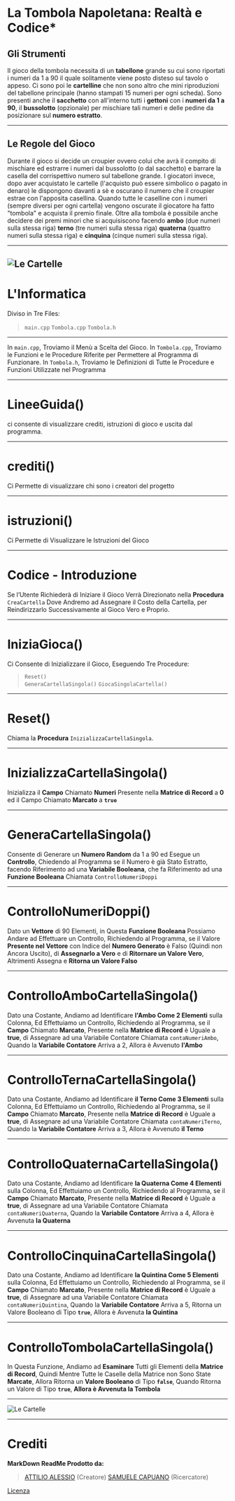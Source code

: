 ﻿

# La Tombola Napoletana: Realtà e Codice*
## Gli Strumenti
Il gioco della tombola necessita di un **tabellone** grande su cui sono riportati i numeri da 1 a 90 il quale solitamente viene posto disteso sul tavolo o appeso. Ci sono poi le **cartelline** che non sono altro che mini riproduzioni del tabellone principale (hanno stampati 15 numeri per ogni scheda). Sono presenti anche il **sacchetto** con all'interno tutti i **gettoni** con i **numeri da 1 a 90**, il **bussolotto** (opzionale) per mischiare tali numeri e delle pedine da posizionare sul **numero estratto**.

---

## Le Regole del Gioco
Durante il gioco si decide un croupier ovvero colui che avrà il compito di mischiare ed estrarre i numeri dal bussolotto (o dal sacchetto) e barrare la casella del corrispettivo numero sul tabellone grande. I giocatori invece, dopo aver acquistato le cartelle (l'acquisto può essere simbolico o pagato in denaro) le dispongono davanti a sè e oscurano il numero che il croupier estrae con l'apposita casellina. Quando tutte le caselline con i numeri (sempre diversi per ogni cartella) vengono oscurate il giocatore ha fatto "tombola" e acquista il premio finale. Oltre alla tombola è possibile anche decidere dei premi minori che si acquisiscono facendo **ambo** (due numeri sulla stessa riga) **terno** (tre numeri sulla stessa riga) **quaterna** (quattro numeri sulla stessa riga) e **cinquina** (cinque numeri sulla stessa riga).

  ---
  ![Le Cartelle](https://www.villasantangela.it/wp-content/uploads/2020/05/tombola.jpg)
---  
  # L'Informatica
Diviso in Tre Files: 
> `main.cpp`
> `Tombola.cpp`
> `Tombola.h`

---
 In `main.cpp`, Troviamo il Menù a Scelta del Gioco.
In   `Tombola.cpp`, Troviamo le Funzioni e le Procedure Riferite per Permettere al Programma di Funzionare.
In `Tombola.h`, Troviamo le Definizioni di Tutte le Procedure e Funzioni Utilizzate nel Programma

 ---
# LineeGuida()
 ci consente di visualizzare crediti, istruzioni di gioco e uscita dal programma.
 
 ---
# crediti() 
Ci Permette di visualizzare chi sono i creatori del progetto

---

# istruzioni() 
Ci Permette di Visualizzare le Istruzioni del Gioco

---
# Codice - Introduzione 
Se l’Utente Richiederà di Iniziare il Gioco Verrà Direzionato nella **Procedura** `CreaCartella` Dove Andremo ad Assegnare il Costo della Cartella, per Reindirizzarlo Successivamente al Gioco Vero e Proprio.

---
# IniziaGioca()
Ci Consente di Inizializzare il Gioco, Eseguendo Tre Procedure:

> `Reset()`  
> `GeneraCartellaSingola()`
> `GiocaSingolaCartella()`

---

# Reset()
Chiama la **Procedura** `InizializzaCartellaSingola`.

---

# InizializzaCartellaSingola()
Inizializza il **Campo** Chiamato **Numeri** Presente nella **Matrice di Record** a **0** ed il Campo Chiamato **Marcato** a **`true`** 

---

# GeneraCartellaSingola()
Consente di Generare un **Numero Random** da 1 a 90 ed Esegue un **Controllo**, Chiedendo al Programma se il Numero è già Stato Estratto, facendo Riferimento ad una **Variabile Booleana**, che fa Riferimento ad una **Funzione Booleana**  Chiamata `ControlloNumeriDoppi`

---

# ControlloNumeriDoppi()

Dato un **Vettore** di 90 Elementi, in Questa **Funzione Booleana** Possiamo  Andare ad Effettuare un Controllo, Richiedendo al Programma, se il Valore **Presente nel Vettore** con Indice del **Numero Generato** è Falso (Quindi non Ancora Uscito), di **Assegnarlo a Vero** e di **Ritornare un Valore Vero**, Altrimenti Assegna e **Ritorna un Valore Falso**

---

# ControlloAmboCartellaSingola() 
Dato una Costante, Andiamo ad Identificare **l'Ambo Come 2 Elementi** sulla Colonna, Ed Effettuiamo un Controllo, Richiedendo al Programma, se il **Campo** Chiamato **Marcato**, Presente nella **Matrice di Record** è Uguale a **true**, di Assegnare ad una Variabile Contatore Chiamata `contaNumeriAmbo`, Quando la **Variabile Contatore** Arriva a 2, Allora è Avvenuto **l'Ambo**

---

# ControlloTernaCartellaSingola()
 Dato una Costante, Andiamo ad Identificare **il Terno Come 3 Elementi** sulla Colonna, Ed Effettuiamo un Controllo, Richiedendo al Programma, se il **Campo** Chiamato **Marcato**, Presente nella **Matrice di Record** è Uguale a **true**, di Assegnare ad una Variabile Contatore Chiamata `contaNumeriTerno`, Quando la **Variabile Contatore** Arriva a 3, Allora è Avvenuto **il Terno**

---
# ControlloQuaternaCartellaSingola() 
Dato una Costante, Andiamo ad Identificare **la Quaterna Come 4 Elementi** sulla Colonna, Ed Effettuiamo un Controllo, Richiedendo al Programma, se il **Campo** Chiamato **Marcato**, Presente nella **Matrice di Record** è Uguale a **true**, di Assegnare ad una Variabile Contatore Chiamata `contaNumeriQuaterna`, Quando la **Variabile Contatore** Arriva a 4, Allora è Avvenuta **la Quaterna**

---
# ControlloCinquinaCartellaSingola() 
Dato una Costante, Andiamo ad Identificare **la Quintina Come 5 Elementi** sulla Colonna, Ed Effettuiamo un Controllo, Richiedendo al Programma, se il **Campo** Chiamato **Marcato**, Presente nella **Matrice di Record** è Uguale a **true**, di Assegnare ad una Variabile Contatore Chiamata `contaNumeriQuintina`, Quando la **Variabile Contatore** Arriva a 5, Ritorna un Valore Booleano di Tipo **`true`**, Allora è Avvenuta **la Quintina**

---
# ControlloTombolaCartellaSingola()
In Questa Funzione, Andiamo ad **Esaminare** Tutti gli Elementi della **Matrice di Record**, Quindi Mentre Tutte le Caselle della Matrice non Sono State **Marcate**, Allora Ritorna un **Valore Booleano** di Tipo **`false`**, Quando Ritorna un Valore di Tipo **`true`**, **Allora è Avvenuta la Tombola**

---
![Le Cartelle](https://wips.plug.it/cips/paginegialle.it/magazine/cms/2018/12/93519067_s-Cropped.jpg?w=744&h=418&a=c)

---

# Crediti
**MarkDown ReadMe Prodotto da:**
> [ATTILIO ALESSIO](mailto:alessio.attilio@itimedi.it) (Creatore)
> [SAMUELE CAPUANO](mailto:samuele.capuano@itimedi.it) (Ricercatore)
	
[Licenza](https://github.com/AlessioAttilio/Tombola/blob/main/LICENSE)

